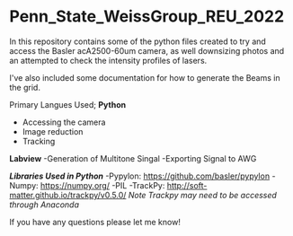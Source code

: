 # Penn_State_WeissGroup_REU_2022

In this repository contains some of the python files created to try and access the Basler acA2500-60um camera, as well downsizing photos and an attempted to check the intensity profiles of lasers. 

I've also included some documentation for how to generate the Beams in the grid.

Primary Langues Used; 
**Python**
- Accessing the camera
- Image reduction
- Tracking 

**Labview**
-Generation of Multitone Singal 
-Exporting Signal to AWG



**_Libraries Used in Python_**
-Pypylon: https://github.com/basler/pypylon
-Numpy: https://numpy.org/
-PIL
-TrackPy: http://soft-matter.github.io/trackpy/v0.5.0/ *Note  Trackpy  may need to be accessed through Anaconda*

If you have any questions please let me know! 
